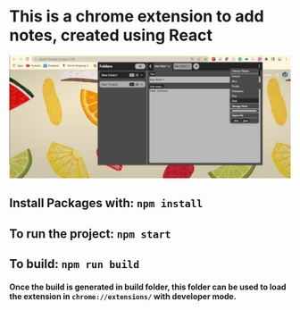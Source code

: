 # This is a chrome extension to add notes, created using React

![Screenshot](./docs/images/notes.jpg)

## Install Packages with: `npm install`

## To run the project: `npm start`

## To build: `npm run build`

#### Once the build is generated in build folder, this folder can be used to load the extension in `chrome://extensions/` with developer mode.
